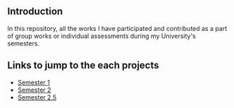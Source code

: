 ## Introduction
In this repository, all the works I have participated and contributed as a part of group works or individual assessments during my University's semesters.

## Links to jump to the each projects
* [Semester 1](https://github.com/satoaki1/What-I-worked-in-University/tree/main/semester-one)
* [Semester 2](https://github.com/satoaki1/What-I-worked-in-University/tree/main/semester-two)
* [Semester 2.5](https://github.com/satoaki1/What-I-worked-in-University/tree/main/semester-twoandhalf)
